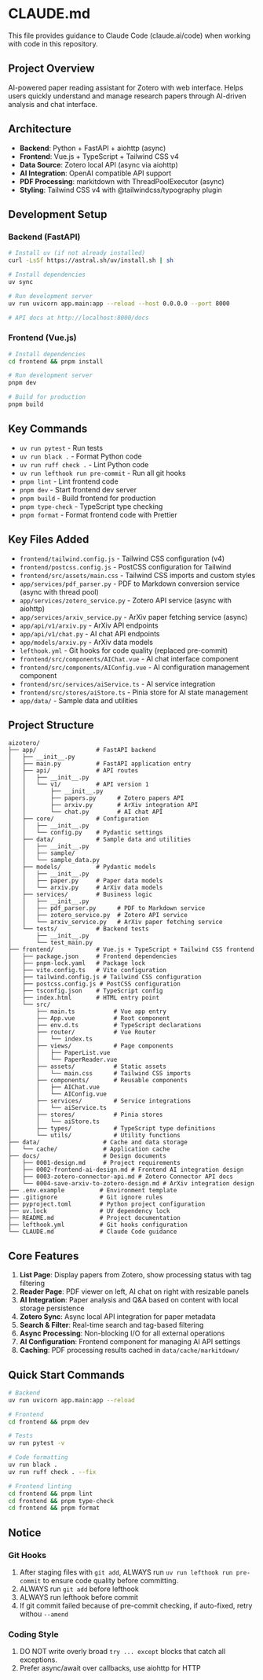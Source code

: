 # CLAUDE.md

This file provides guidance to Claude Code (claude.ai/code) when working with code in this repository.

## Project Overview

AI-powered paper reading assistant for Zotero with web interface. Helps users quickly understand and manage research papers through AI-driven analysis and chat interface.

## Architecture

- **Backend**: Python + FastAPI + aiohttp (async)
- **Frontend**: Vue.js + TypeScript + Tailwind CSS v4
- **Data Source**: Zotero local API (async via aiohttp)
- **AI Integration**: OpenAI compatible API support
- **PDF Processing**: markitdown with ThreadPoolExecutor (async)
- **Styling**: Tailwind CSS v4 with @tailwindcss/typography plugin

## Development Setup

### Backend (FastAPI)

```bash
# Install uv (if not already installed)
curl -LsSf https://astral.sh/uv/install.sh | sh

# Install dependencies
uv sync

# Run development server
uv run uvicorn app.main:app --reload --host 0.0.0.0 --port 8000

# API docs at http://localhost:8000/docs
```

### Frontend (Vue.js)

```bash
# Install dependencies
cd frontend && pnpm install

# Run development server
pnpm dev

# Build for production
pnpm build
```

## Key Commands

- `uv run pytest` - Run tests
- `uv run black .` - Format Python code
- `uv run ruff check .` - Lint Python code
- `uv run lefthook run pre-commit` - Run all git hooks
- `pnpm lint` - Lint frontend code
- `pnpm dev` - Start frontend dev server
- `pnpm build` - Build frontend for production
- `pnpm type-check` - TypeScript type checking
- `pnpm format` - Format frontend code with Prettier

## Key Files Added

- `frontend/tailwind.config.js` - Tailwind CSS configuration (v4)
- `frontend/postcss.config.js` - PostCSS configuration for Tailwind
- `frontend/src/assets/main.css` - Tailwind CSS imports and custom styles
- `app/services/pdf_parser.py` - PDF to Markdown conversion service (async with thread pool)
- `app/services/zotero_service.py` - Zotero API service (async with aiohttp)
- `app/services/arxiv_service.py` - ArXiv paper fetching service (async)
- `app/api/v1/arxiv.py` - ArXiv API endpoints
- `app/api/v1/chat.py` - AI chat API endpoints
- `app/models/arxiv.py` - ArXiv data models
- `lefthook.yml` - Git hooks for code quality (replaced pre-commit)
- `frontend/src/components/AIChat.vue` - AI chat interface component
- `frontend/src/components/AIConfig.vue` - AI configuration management component
- `frontend/src/services/aiService.ts` - AI service integration
- `frontend/src/stores/aiStore.ts` - Pinia store for AI state management
- `app/data/` - Sample data and utilities

## Project Structure

```
aizotero/
├── app/                 # FastAPI backend
│   ├── __init__.py
│   ├── main.py          # FastAPI application entry
│   ├── api/             # API routes
│   │   ├── __init__.py
│   │   └── v1/          # API version 1
│   │       ├── __init__.py
│   │       ├── papers.py      # Zotero papers API
│   │       ├── arxiv.py       # ArXiv integration API
│   │       └── chat.py        # AI chat API
│   ├── core/            # Configuration
│   │   ├── __init__.py
│   │   └── config.py    # Pydantic settings
│   ├── data/            # Sample data and utilities
│   │   ├── __init__.py
│   │   ├── sample/
│   │   └── sample_data.py
│   ├── models/          # Pydantic models
│   │   ├── __init__.py
│   │   ├── paper.py     # Paper data models
│   │   └── arxiv.py     # ArXiv data models
│   ├── services/        # Business logic
│   │   ├── __init__.py
│   │   ├── pdf_parser.py      # PDF to Markdown service
│   │   ├── zotero_service.py  # Zotero API service
│   │   └── arxiv_service.py   # ArXiv paper fetching service
│   └── tests/           # Backend tests
│       ├── __init__.py
│       └── test_main.py
├── frontend/            # Vue.js + TypeScript + Tailwind CSS frontend
│   ├── package.json     # Frontend dependencies
│   ├── pnpm-lock.yaml   # Package lock
│   ├── vite.config.ts   # Vite configuration
│   ├── tailwind.config.js # Tailwind CSS configuration
│   ├── postcss.config.js # PostCSS configuration
│   ├── tsconfig.json    # TypeScript config
│   ├── index.html       # HTML entry point
│   └── src/
│       ├── main.ts           # Vue app entry
│       ├── App.vue           # Root component
│       ├── env.d.ts          # TypeScript declarations
│       ├── router/           # Vue Router
│       │   └── index.ts
│       ├── views/            # Page components
│       │   ├── PaperList.vue
│       │   └── PaperReader.vue
│       ├── assets/           # Static assets
│       │   └── main.css      # Tailwind CSS imports
│       ├── components/       # Reusable components
│       │   ├── AIChat.vue
│       │   └── AIConfig.vue
│       ├── services/         # Service integrations
│       │   └── aiService.ts
│       ├── stores/           # Pinia stores
│       │   └── aiStore.ts
│       ├── types/            # TypeScript type definitions
│       └── utils/            # Utility functions
├── data/                  # Cache and data storage
│   └── cache/             # Application cache
├── docs/                  # Design documents
│   ├── 0001-design.md     # Project requirements
│   ├── 0002-frontend-ai-design.md # Frontend AI integration design
│   ├── 0003-zotero-connector-api.md # Zotero Connector API docs
│   └── 0004-save-arxiv-to-zotero-design.md # ArXiv integration design
├── .env.example          # Environment template
├── .gitignore            # Git ignore rules
├── pyproject.toml        # Python project configuration
├── uv.lock               # UV dependency lock
├── README.md             # Project documentation
├── lefthook.yml          # Git hooks configuration
└── CLAUDE.md             # Claude Code guidance
```

## Core Features

1. **List Page**: Display papers from Zotero, show processing status with tag filtering
2. **Reader Page**: PDF viewer on left, AI chat on right with resizable panels
3. **AI Integration**: Paper analysis and Q&A based on content with local storage persistence
4. **Zotero Sync**: Async local API integration for paper metadata
5. **Search & Filter**: Real-time search and tag-based filtering
6. **Async Processing**: Non-blocking I/O for all external operations
7. **AI Configuration**: Frontend component for managing AI API settings
8. **Caching**: PDF processing results cached in `data/cache/markitdown/`

## Quick Start Commands

```bash
# Backend
uv run uvicorn app.main:app --reload

# Frontend
cd frontend && pnpm dev

# Tests
uv run pytest -v

# Code formatting
uv run black .
uv run ruff check . --fix

# Frontend linting
cd frontend && pnpm lint
cd frontend && pnpm type-check
cd frontend && pnpm format
```

## Notice

### Git Hooks

1. After staging files with `git add`, ALWAYS run `uv run lefthook run pre-commit` to ensure code quality before committing.
2. ALWAYS run `git add` before lefthook
3. ALWAYS run lefthook before commit
4. If git commit failed because of pre-commit checking, if auto-fixed, retry withou `--amend`

### Coding Style
1. DO NOT write overly broad `try ... except` blocks that catch all exceptions.
2. Prefer async/await over callbacks, use aiohttp for HTTP
